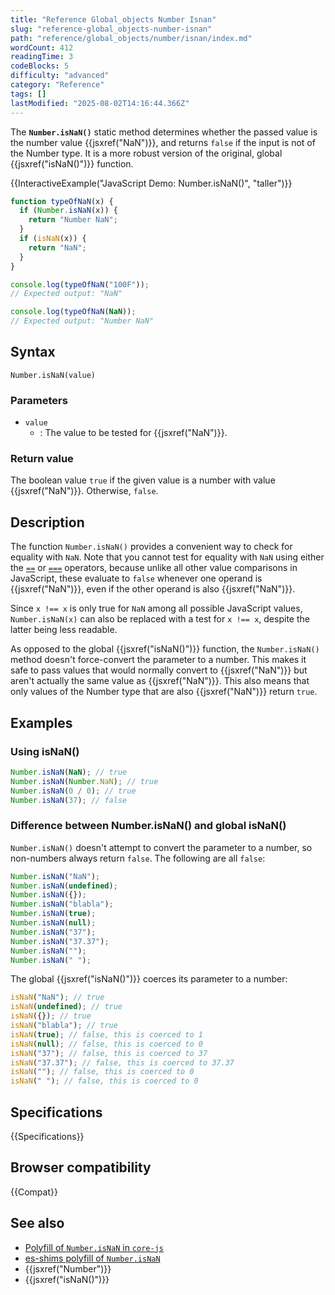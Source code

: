 ```yaml
---
title: "Reference Global_objects Number Isnan"
slug: "reference-global_objects-number-isnan"
path: "reference/global_objects/number/isnan/index.md"
wordCount: 412
readingTime: 3
codeBlocks: 5
difficulty: "advanced"
category: "Reference"
tags: []
lastModified: "2025-08-02T14:16:44.366Z"
---
```



The **`Number.isNaN()`** static method determines whether the passed value is the number value {{jsxref("NaN")}}, and returns `false` if the input is not of the Number type. It is a more robust version of the original, global {{jsxref("isNaN()")}} function.

{{InteractiveExample("JavaScript Demo: Number.isNaN()", "taller")}}

```js interactive-example
function typeOfNaN(x) {
  if (Number.isNaN(x)) {
    return "Number NaN";
  }
  if (isNaN(x)) {
    return "NaN";
  }
}

console.log(typeOfNaN("100F"));
// Expected output: "NaN"

console.log(typeOfNaN(NaN));
// Expected output: "Number NaN"
```

## Syntax

```js-nolint
Number.isNaN(value)
```

### Parameters

- `value`
  - : The value to be tested for {{jsxref("NaN")}}.

### Return value

The boolean value `true` if the given value is a number with value {{jsxref("NaN")}}. Otherwise, `false`.

## Description

The function `Number.isNaN()` provides a convenient way to check for equality with `NaN`. Note that you cannot test for equality with `NaN` using either the [`==`](/en-US/docs/Web/JavaScript/Reference/Operators/Equality) or [`===`](/en-US/docs/Web/JavaScript/Reference/Operators/Strict_equality) operators, because unlike all other value comparisons in JavaScript, these evaluate to `false` whenever one operand is {{jsxref("NaN")}}, even if the other operand is also {{jsxref("NaN")}}.

Since `x !== x` is only true for `NaN` among all possible JavaScript values, `Number.isNaN(x)` can also be replaced with a test for `x !== x`, despite the latter being less readable.

As opposed to the global {{jsxref("isNaN()")}} function, the `Number.isNaN()` method doesn't force-convert the parameter to a number. This makes it safe to pass values that would normally convert to {{jsxref("NaN")}} but aren't actually the same value as {{jsxref("NaN")}}. This also means that only values of the Number type that are also {{jsxref("NaN")}} return `true`.

## Examples

### Using isNaN()

```js
Number.isNaN(NaN); // true
Number.isNaN(Number.NaN); // true
Number.isNaN(0 / 0); // true
Number.isNaN(37); // false
```

### Difference between Number.isNaN() and global isNaN()

`Number.isNaN()` doesn't attempt to convert the parameter to a number, so non-numbers always return `false`. The following are all `false`:

```js
Number.isNaN("NaN");
Number.isNaN(undefined);
Number.isNaN({});
Number.isNaN("blabla");
Number.isNaN(true);
Number.isNaN(null);
Number.isNaN("37");
Number.isNaN("37.37");
Number.isNaN("");
Number.isNaN(" ");
```

The global {{jsxref("isNaN()")}} coerces its parameter to a number:

```js
isNaN("NaN"); // true
isNaN(undefined); // true
isNaN({}); // true
isNaN("blabla"); // true
isNaN(true); // false, this is coerced to 1
isNaN(null); // false, this is coerced to 0
isNaN("37"); // false, this is coerced to 37
isNaN("37.37"); // false, this is coerced to 37.37
isNaN(""); // false, this is coerced to 0
isNaN(" "); // false, this is coerced to 0
```

## Specifications

{{Specifications}}

## Browser compatibility

{{Compat}}

## See also

- [Polyfill of `Number.isNaN` in `core-js`](https://github.com/zloirock/core-js#ecmascript-number)
- [es-shims polyfill of `Number.isNaN`](https://www.npmjs.com/package/number.isnan)
- {{jsxref("Number")}}
- {{jsxref("isNaN()")}}
